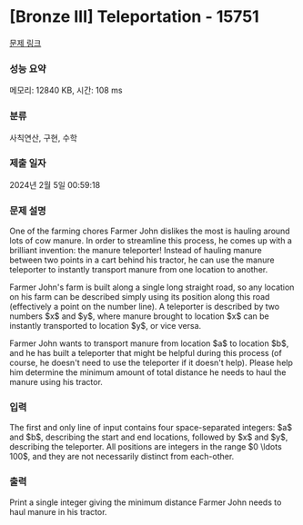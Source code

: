 # [Bronze III] Teleportation - 15751 

[문제 링크](https://www.acmicpc.net/problem/15751) 

### 성능 요약

메모리: 12840 KB, 시간: 108 ms

### 분류

사칙연산, 구현, 수학

### 제출 일자

2024년 2월 5일 00:59:18

### 문제 설명

<p>One of the farming chores Farmer John dislikes the most is hauling around lots of cow manure. In order to streamline this process, he comes up with a brilliant invention: the manure teleporter! Instead of hauling manure between two points in a cart behind his tractor, he can use the manure teleporter to instantly transport manure from one location to another.</p>

<p>Farmer John's farm is built along a single long straight road, so any location on his farm can be described simply using its position along this road (effectively a point on the number line). A teleporter is described by two numbers $x$ and $y$, where manure brought to location $x$ can be instantly transported to location $y$, or vice versa.</p>

<p>Farmer John wants to transport manure from location $a$ to location $b$, and he has built a teleporter that might be helpful during this process (of course, he doesn't need to use the teleporter if it doesn't help). Please help him determine the minimum amount of total distance he needs to haul the manure using his tractor.</p>

### 입력 

 <p>The first and only line of input contains four space-separated integers: $a$ and $b$, describing the start and end locations, followed by $x$ and $y$, describing the teleporter. All positions are integers in the range $0 \ldots 100$, and they are not necessarily distinct from each-other.</p>

### 출력 

 <p>Print a single integer giving the minimum distance Farmer John needs to haul manure in his tractor.</p>

